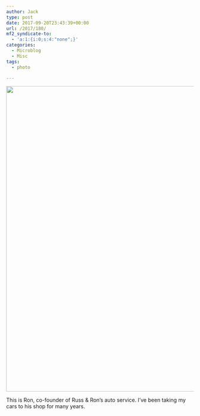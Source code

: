 ```yaml
---
author: Jack
type: post
date: 2017-09-20T23:43:39+00:00
url: /2017/180/
mf2_syndicate-to:
  - 'a:1:{i:0;s:4:"none";}'
categories:
  - Microblog
  - Misc
tags:
  - photo

---
```

<img class="alignnone size-full wp-image-181" src="https://jack.baty.net/wp-content/uploads/2017/09/ron-russ-and-rons.jpg" alt="" width="1024" height="819" srcset="https://jack.baty.net/wp-content/uploads/2017/09/ron-russ-and-rons.jpg 1024w, https://jack.baty.net/wp-content/uploads/2017/09/ron-russ-and-rons-300x240.jpg 300w, https://jack.baty.net/wp-content/uploads/2017/09/ron-russ-and-rons-768x614.jpg 768w, https://jack.baty.net/wp-content/uploads/2017/09/ron-russ-and-rons-700x560.jpg 700w" sizes="(max-width: 1024px) 100vw, 1024px" />

This is Ron, co-founder of Russ & Ron&#8217;s auto service. I&#8217;ve been taking my cars to his shop for many years.
